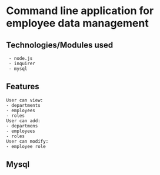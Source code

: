 # Command line application for employee data management


## Technologies/Modules used

```
 - node.js
 - inquirer
 - mysql
```

## Features

```
User can view:
- departments
- employees
- roles
User can add:
- departmens
- employees
- roles
User can modify:
- employee role
```

## Mysql



 
